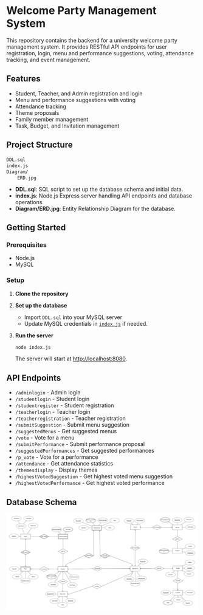 # Welcome Party Management System

This repository contains the backend for a university welcome party management system. It provides RESTful API endpoints for user registration, login, menu and performance suggestions, voting, attendance tracking, and event management.

## Features

- Student, Teacher, and Admin registration and login
- Menu and performance suggestions with voting
- Attendance tracking
- Theme proposals
- Family member management
- Task, Budget, and Invitation management

## Project Structure

```
DDL.sql
index.js
Diagram/
    ERD.jpg
```

- **DDL.sql**: SQL script to set up the database schema and initial data.
- **index.js**: Node.js Express server handling API endpoints and database operations.
- **Diagram/ERD.jpg**: Entity Relationship Diagram for the database.

## Getting Started

### Prerequisites

- Node.js
- MySQL

### Setup

1. **Clone the repository**

2. **Set up the database**
   - Import `DDL.sql` into your MySQL server
   - Update MySQL credentials in [`index.js`](index.js) if needed.

3. **Run the server**
   ```sh
   node index.js
   ```
   The server will start at [http://localhost:8080](http://localhost:8080).

## API Endpoints

- `/adminlogin` - Admin login
- `/studentlogin` - Student login
- `/studentregister` - Student registration
- `/teacherlogin` - Teacher login
- `/teacherregistration` - Teacher registration
- `/submitSuggestion` - Submit menu suggestion
- `/suggestedMenus` - Get suggested menus
- `/vote` - Vote for a menu
- `/submitPerformance` - Submit performance proposal
- `/suggestedPerformances` - Get suggested performances
- `/p_vote` - Vote for a performance
- `/attendance` - Get attendance statistics
- `/themesdisplay` - Display themes
- `/highestVotedSuggestion` - Get highest voted menu suggestion
- `/highestVotedPerformance` - Get highest voted performance

## Database Schema

![Diagram/ERD.jpg](Diagram/ERD.jpg)
